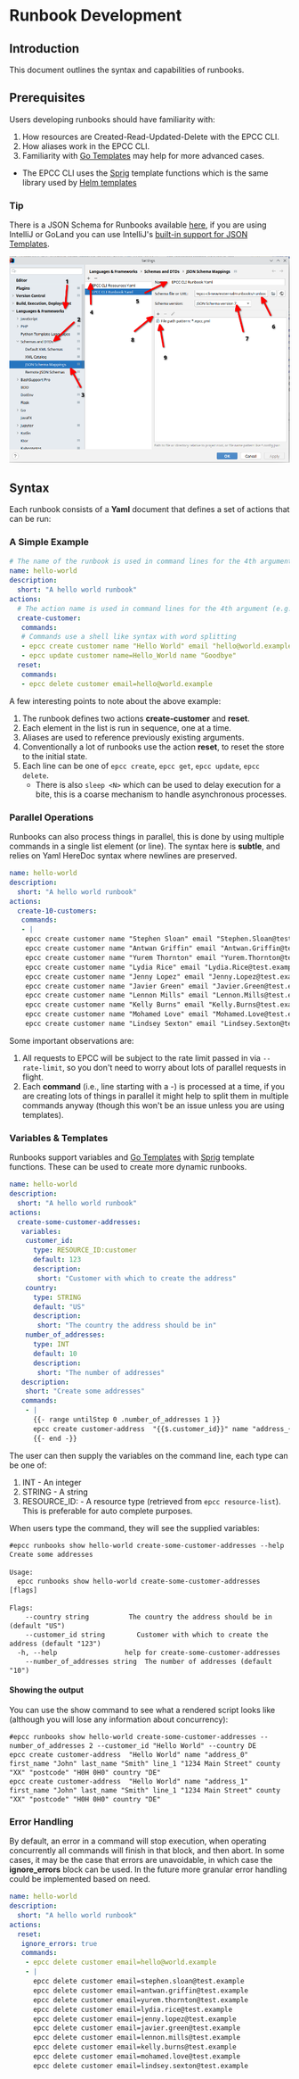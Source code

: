 # Runbook Development

## Introduction

This document outlines the syntax and capabilities of runbooks. 

## Prerequisites

Users developing runbooks should have familiarity with:
1. How resources are Created-Read-Updated-Delete with the EPCC CLI.
2. How aliases work in the EPCC CLI.
3. Familiarity with [Go Templates](https://blog.gopheracademy.com/advent-2017/using-go-templates/) may help for more advanced cases.
  * The EPCC CLI uses the [Sprig](http://masterminds.github.io/sprig/) template functions which is the same library used by [Helm templates](https://helm.sh/docs/chart_template_guide/getting_started/)   


### Tip

There is a JSON Schema for Runbooks available [here](https://github.com/elasticpath/epcc-cli/blob/main/external/runbooks/runbook_schema.json), if you are using IntelliJ or GoLand you can use IntelliJ's [built-in support for JSON Templates](https://www.jetbrains.com/help/idea/json.html#8991cb99).

![RunbookJSONSchema](./runbook-json-schema.png)


## Syntax

Each runbook consists of a **Yaml** document that defines a set of actions that can be run:

### A Simple Example

```yaml
# The name of the runbook is used in command lines for the 4th argument (e.g., epcc runbooks run hello-world) 
name: hello-world
description:
  short: "A hello world runbook"
actions:
  # The action name is used in command lines for the 4th argument (e.g., epcc runbook run hello-world create-customer)
  create-customer:
   commands:
   # Commands use a shell like syntax with word splitting
   - epcc create customer name "Hello World" email "hello@world.example"
   - epcc update customer name=Hello_World name "Goodbye"
  reset:
   commands:
   - epcc delete customer email=hello@world.example
```

A few interesting points to note about the above example:
1. The runbook defines two actions **create-customer** and **reset**.
2. Each element in the list is run in sequence, one at a time.
3. Aliases are used to reference previously existing arguments.
4. Conventionally a lot of runbooks use the action **reset**, to reset the store to the initial state. 
5. Each line can be one of `epcc create`, `epcc get`, `epcc update`, `epcc delete`.
   * There is also `sleep <N>` which can be used to delay execution for a bite, this is a coarse mechanism to handle asynchronous processes.

### Parallel Operations

Runbooks can also process things in parallel, this is done by using multiple commands in a single list element (or line). The syntax here is **subtle**, and relies on Yaml HereDoc syntax where newlines are preserved.

```yaml
name: hello-world
description:
  short: "A hello world runbook"
actions:
  create-10-customers:
   commands:
   - |
    epcc create customer name "Stephen Sloan" email "Stephen.Sloan@test.example"
    epcc create customer name "Antwan Griffin" email "Antwan.Griffin@test.example"
    epcc create customer name "Yurem Thornton" email "Yurem.Thornton@test.example"
    epcc create customer name "Lydia Rice" email "Lydia.Rice@test.example"
    epcc create customer name "Jenny Lopez" email "Jenny.Lopez@test.example"
    epcc create customer name "Javier Green" email "Javier.Green@test.example"
    epcc create customer name "Lennon Mills" email "Lennon.Mills@test.example"
    epcc create customer name "Kelly Burns" email "Kelly.Burns@test.example"
    epcc create customer name "Mohamed Love" email "Mohamed.Love@test.example"
    epcc create customer name "Lindsey Sexton" email "Lindsey.Sexton@test.example"
```

Some important observations are:
1. All requests to EPCC will be subject to the rate limit passed in via `--rate-limit`, so you don't need to worry about lots of parallel requests in flight.
2. Each **command** (i.e., line starting with a -) is processed at a time, if you are creating lots of things in parallel it might help to split them in multiple commands anyway (though this won't be an issue unless you are using templates).

### Variables & Templates

Runbooks support variables and [Go Templates](https://blog.gopheracademy.com/advent-2017/using-go-templates/) with [Sprig](http://masterminds.github.io/sprig/) template functions. These can be used to create more dynamic runbooks.

```yaml
name: hello-world
description:
  short: "A hello world runbook"
actions:
  create-some-customer-addresses:
   variables:
    customer_id:
      type: RESOURCE_ID:customer
      default: 123
      description:
       short: "Customer with which to create the address"
    country:
      type: STRING
      default: "US"
      description:
       short: "The country the address should be in"
    number_of_addresses:
      type: INT
      default: 10
      description:
       short: "The number of addresses"
   description:
    short: "Create some addresses"
   commands:
    - |
      {{- range untilStep 0 .number_of_addresses 1 }}
      epcc create customer-address  "{{$.customer_id}}" name "address_{{.}}" first_name "John" last_name "Smith" line_1 "1234 Main Street" county "XX" "postcode" "H0H 0H0" country "{{$.country}}"
      {{- end -}}
```

The user can then supply the variables on the command line, each type can be one of:

1. INT - An integer
2. STRING - A string
3. RESOURCE_ID:<type> - A resource type (retrieved from `epcc resource-list`). This is preferable for auto complete purposes.

When users type the command, they will see the supplied variables:

```text
#epcc runbooks show hello-world create-some-customer-addresses --help
Create some addresses

Usage:
  epcc runbooks show hello-world create-some-customer-addresses [flags]

Flags:
    --country string          The country the address should be in (default "US")
    --customer_id string        Customer with which to create the address (default "123")
  -h, --help                 help for create-some-customer-addresses
    --number_of_addresses string  The number of addresses (default "10")
```

#### Showing the output

You can use the show command to see what a rendered script looks like (although you will lose any information about concurrency):

```text
#epcc runbooks show hello-world create-some-customer-addresses --number_of_addresses 2 --customer_id "Hello World" --country DE
epcc create customer-address  "Hello World" name "address_0" first_name "John" last_name "Smith" line_1 "1234 Main Street" county "XX" "postcode" "H0H 0H0" country "DE"
epcc create customer-address  "Hello World" name "address_1" first_name "John" last_name "Smith" line_1 "1234 Main Street" county "XX" "postcode" "H0H 0H0" country "DE"
```

### Error Handling

By default, an error in a command will stop execution, when operating concurrently all commands will finish in that block, and then abort. In some cases, it may be the case that errors are unavoidable, in which case the **ignore_errors** block can be used. In the future more granular error handling could be implemented based on need.

```yaml
name: hello-world
description:
  short: "A hello world runbook"
actions:
  reset:
   ignore_errors: true
   commands:
    - epcc delete customer email=hello@world.example
    - |
      epcc delete customer email=stephen.sloan@test.example
      epcc delete customer email=antwan.griffin@test.example
      epcc delete customer email=yurem.thornton@test.example
      epcc delete customer email=lydia.rice@test.example
      epcc delete customer email=jenny.lopez@test.example
      epcc delete customer email=javier.green@test.example
      epcc delete customer email=lennon.mills@test.example
      epcc delete customer email=kelly.burns@test.example
      epcc delete customer email=mohamed.love@test.example
      epcc delete customer email=lindsey.sexton@test.example
```






